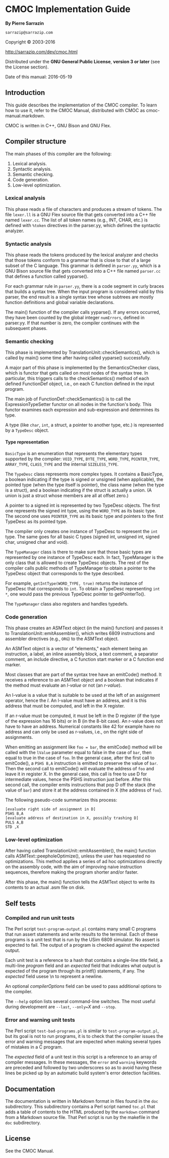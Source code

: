 <head>
<title>CMOC Implementation Guide</title>
</head>
<body style="margin-left: 50px; margin-right: 50px; margin-top: 30px; margin-bottom: 30px;">

CMOC Implementation Guide
=========================

**By Pierre Sarrazin**

`sarrazip@sarrazip.com`

Copyright &copy; 2003-2016

<http://sarrazip.com/dev/cmoc.html>

Distributed under the **GNU General Public License**,
**version 3 or later** (see the License section).

Date of this manual: 2016-05-19


Introduction
------------

This guide describes the implementation of the CMOC compiler. To
learn how to use it, refer to the CMOC Manual, distributed with
CMOC as cmoc-manual.markdown.

CMOC is written in C++, GNU Bison and GNU Flex.


Compiler structure
------------------

The main phases of this compiler are the following:

1. Lexical analysis.
1. Syntactic analysis.
1. Semantic checking.
1. Code generation.
1. Low-level optimization.


### Lexical analysis

This phase reads a file of characters and produces a stream of tokens.
The file `lexer.ll` is a GNU Flex source file that gets converted
into a C++ file named `lexer.cc`. The list of all token names
(e.g., INT, CHAR, etc.) is defined with `%token` directives in the
parser.yy, which defines the syntactic analyzer.


### Syntactic analysis

This phase reads the tokens produced by the lexical analyzer and
checks that those tokens conform to a grammar that is close to that
of a large subset of the C language. This grammar is defined in
`parser.yy`, which is a GNU Bison source file that gets converted
into a C++ file named `parser.cc` that defines a function called
yyparse().

For each grammar rule in `parser.yy`, there is a code segment in
curly braces that builds a syntax tree. When the input program is
considered valid by this parser, the end result is a single syntax
tree whose subtrees are mostly function definitions and global
variable declarations.

The main() function of the compiler calls yyparse(). If any errors
occurred, they have been counted by the global integer `numErrors`,
defined in parser.yy. If that number is zero, the compiler continues
with the subsequent phases.


### Semantic checking

This phase is implemented by TranslationUnit::checkSemantics(),
which is called by main() some time after having called yyparse()
successfully.

A major part of this phase is implemented by the SemanticsChecker
class, which is functor that gets called on most nodes of the
syntax tree. In particular, this triggers calls to the checkSemantics()
method of each defined FunctionDef object, i.e., on each C function
defined in the input program.

The main job of FunctionDef::checkSemantics() is to call the
ExpressionTypeSetter functor on all nodes in the function's body.
This functor examines each expression and sub-expression and
determines its type.

A type (like `char`, `int`, a struct, a pointer to another type, etc.)
is represented by a `TypeDesc` object.

#### Type representation

`BasicType` is an enumeration that represents the elementary types
supported by the compiler: `VOID_TYPE`, `BYTE_TYPE`, `WORD_TYPE`,
`POINTER_TYPE`, `ARRAY_TYPE`, `CLASS_TYPE` and the internal
`SIZELESS_TYPE`.

The `TypeDesc` class represents more complex types. It contains
a BasicType, a boolean indicating if the type is signed or unsigned
(when applicable), the pointed type (when the type itself is pointer),
the class name (when the type is a struct), and a boolean indicating
if the struct is actually a union. (A union is just a struct whose
members are all at offset zero.)

A pointer to a signed int is represented by two TypeDesc objects.
The first one represents the signed int type, using the `WORD_TYPE`
as its basic type. The second one uses `POINTER_TYPE` as its basic
type and pointers to the first TypeDesc as its pointed type.

The compiler only creates one instance of TypeDesc to represent
the `int` type. The same goes for all basic C types (signed int,
unsigned int, signed char, unsigned char and void).

The `TypeManager` class is there to make sure that those basic
types are represented by one instance of TypeDesc each. In fact,
TypeManager is the only class that is allowed to create TypeDesc
objects. The rest of the compiler calls public methods of TypeManager
to obtain a pointer to the TypeDesc object that corresponds to the
type described.

For example, `getIntType(WORD_TYPE, true)` returns the instance
of TypeDesc that corresponds to `int`. To obtain a TypeDesc
representing `int *`, one would pass the previous TypeDesc pointer
to getPointerTo().

The `TypeManager` class also registers and handles typedefs.


### Code generation

This phase creates an ASMText object (in the main() function)
and passes it to TranslationUnit::emitAssembler(), which writes
6809 instructions and assembler directives (e.g., `ORG`) to the
ASMText object.

An ASMText object is a vector of "elements," each element being an
instruction, a label, an inline assembly block, a text comment, a
separator comment, an include directive, a C function start marker
or a C function end marker.

Most classes that are part of the syntax tree have an emitCode()
method. It receives a reference to an ASMText object and a boolean
that indicates if the method must evaluate an _l-value_ or not
(an _r-value_).

An l-value is a value that is suitable to be used at the left of
an assignment operator, hence the _l_. An l-value must have an
address, and it is this address that must be computed, and left
in the X register.

If an r-value must be computed, it must be left in the D register
(if the type of the expression has 16 bits) or in B (in the 8-bit
case). An r-value does not have to have an address. Numerical
constants like 42 for example have no address and can only be used
as r-values, i.e., on the right side of assignments.

When emitting an assignment like `foo = bar`, the emitCode()
method will be called with the `lValue` parameter equal to false
in the case of `bar`, then equal to true in the case of `foo`. In
the general case, after the first call to emitCode(), a `PSHS B,A`
instruction is emitted to preserve the value of `bar`. Then the
second call to emitCode() will evaluate the address of `foo` and
leave it in register X. In the general case, this call is free to use
D for intermediate values, hence the PSHS instruction just before.
After this second call, the compiler emits instructions that pop
D off the stack (the value of `bar`) and store it at the address
contained in X (the address of `foo`).

The following pseudo-code summarizes this process:

    [evaluate right side of assignment in D]
    PSHS B,A
    [evaluate address of destination in X, possibly trashing D]
    PULS A,B
    STD ,X


### Low-level optimization

After having called TranslationUnit::emitAssembler(), the main()
function calls ASMText::peepholeOptimize(), unless the user has
requested no optimizations. This method applies a series of ad
hoc optimizations directly on the assembly code, with the aim of
improving naive instruction sequences, therefore making the program
shorter and/or faster.

After this phase, the main() function tells the ASMText object
to write its contents to an actual .asm file on disk.


Self tests
----------

### Compiled and run unit tests

The Perl script `test-program-output.pl` contains many small C programs
that run assert statements and write results to the terminal.
Each of these programs is a unit test that is run by the USim 6809
simulator. No assert is expected to fail. The output of a program
is checked against the expected output.

Each unit test is a reference to a hash that contains a single-line
_title_ field, a multi-line _program_ field and an _expected_ field
that indicates what output is expected of the program through its
printf() statements, if any.  The _expected_ field usese \n to
represent a newline.

An optional _compilerOptions_ field can be used to pass additional
options to the compiler.

The `--help` option lists several command-line switches. The most
useful during development are `--last`, `--only=`_X_ and `--stop`.


### Error and warning unit tests

The Perl script `test-bad-programs.pl` is similar to
`test-program-output.pl`, but its goal is not to run programs, it is
to check that the compiler issues the error and warning messages that
are expected when making several types of mistakes in a C program.

The _expected_ field of a unit test in this script is a reference
to an array of compiler messages. In these messages, the `error` and
`warning` keywords are preceded and followed by two underscores so
as to avoid having these lines be picked up by an automatic build
system's error detection facilities.


Documentation
-------------

The documentation is written in Markdown format in files found in
the `doc` subdirectory. This subdirectory contains a Perl script
named `toc.pl` that adds a table of contents to the HTML produced
by the `markdown` command from a Markdown source file. That Perl
script is run by the makefile in the `doc` subdirectory.


License
-------

See the CMOC Manual.


</body>
